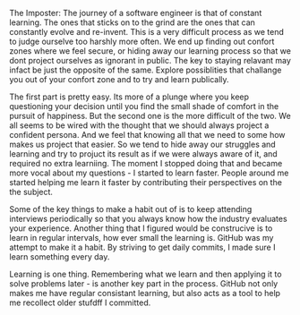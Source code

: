The Imposter:
The journey of a software engineer is that of constant learning. The ones that sticks on to the grind are the ones that can constantly evolve and re-invent. This is a very difficult process as we tend to judge ourselve too harshly more often. We end up finding out confort zones where we feel secure, or hiding away our learning process so that we dont project ourselves as ignorant in public. The key to staying relavant may infact be just the opposite of the same. Explore possiblities that challange you out of your confort zone and to try and learn publically.

The first part is pretty easy. Its more of a plunge where you keep questioning your decision until you find the small shade of comfort in the pursuit of happiness. But the second one is the more difficult of the two. We all seems to be wired with the thought that we should always project a confident persona. And we feel that knowing all that we need to some how makes us project that easier. So we tend to hide away our struggles and learning and try to projuct its result as if we were always aware of it, and required no extra learniing. The moment I stopped doing that and became more vocal about my questions - I started to learn faster. People around me started helping me learn it faster by contributing their perspectives on the the subject.

Some of the key things to make a habit out of is to keep attending interviews periodically so that you always know how the industry evaluates your experience. Another thing that I figured would be construcive is to learn in regular intervals, how ever small the learning is. GitHub was my attempt to make it a habit. By striving to get daily commits, I made sure I learn something every day.

Learning is one thing. Remembering what we learn and then applying it to solve problems later - is another key part in the process. GitHub not only makes me have regular consistant learning, but also acts as a tool to help me recollect older stufdff I committed.